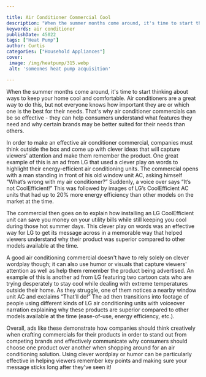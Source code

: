 ```yaml
---

title: Air Conditioner Commercial Cool
description: "When the summer months come around, it's time to start thinking about ways to keep your home cool and comfortable. Air conditioner...see more detail"
keywords: air conditioner
publishDate: 45022
tags: ["Heat Pump"]
author: Curtis
categories: ["Household Appliances"]
cover: 
 image: /img/heatpump/315.webp
 alt: 'someones heat pump acquisition'

---
```


When the summer months come around, it's time to start thinking about ways to keep your home cool and comfortable. Air conditioners are a great way to do this, but not everyone knows how important they are or which one is the best for their needs. That's why air conditioner commercials can be so effective - they can help consumers understand what features they need and why certain brands may be better suited for their needs than others.

In order to make an effective air conditioner commercial, companies must think outside the box and come up with clever ideas that will capture viewers' attention and make them remember the product. One great example of this is an ad from LG that used a clever play on words to highlight their energy-efficient air conditioning units. The commercial opens with a man standing in front of his old window unit AC, asking himself “What’s wrong with my air conditioner?” Suddenly, a voice over says “It’s not CoolEfficient!” This was followed by images of LG’s CoolEfficient AC units that had up to 20% more energy efficiency than other models on the market at the time.

The commercial then goes on to explain how installing an LG CoolEfficient unit can save you money on your utility bills while still keeping you cool during those hot summer days. This clever play on words was an effective way for LG to get its message across in a memorable way that helped viewers understand why their product was superior compared to other models available at the time. 

A good air conditioning commercial doesn't have to rely solely on clever wordplay though; it can also use humor or visuals that capture viewers' attention as well as help them remember the product being advertised. An example of this is another ad from LG featuring two cartoon cats who are trying desperately to stay cool while dealing with extreme temperatures outside their home. As they struggle, one of them notices a nearby window unit AC and exclaims “That’ll do!” The ad then transitions into footage of people using different kinds of LG air conditioning units with voiceover narration explaining why these products are superior compared to other models available at the time (ease-of-use, energy efficiency, etc.). 

Overall, ads like these demonstrate how companies should think creatively when crafting commercials for their products in order to stand out from competing brands and effectively communicate why consumers should choose one product over another when shopping around for an air conditioning solution. Using clever wordplay or humor can be particularly effective in helping viewers remember key points and making sure your message sticks long after they've seen it!
